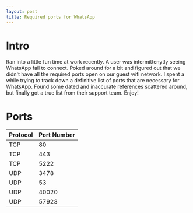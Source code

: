 ```yaml
---
layout: post
title: Required ports for WhatsApp
---
```


# Intro

Ran into a little fun time at work recently. A user was intermittenytly seeing WhatsApp fail to connect. Poked around for a bit and figured out that we didn't have all the required ports open on our guest wifi network. I spent a while trying to track down a definitive list of ports that are necessary for WhatsApp. Found some dated and inaccurate references scattered around, but finally got a true list from their support team. Enjoy!

# Ports

| Protocol | Port Number |
|----------|-------------|
| TCP      | 80          |
| TCP      | 443         |
| TCP      | 5222        |
| UDP      | 3478        |
| UDP      | 53          |
| UDP      | 40020       |
| UDP      | 57923       |